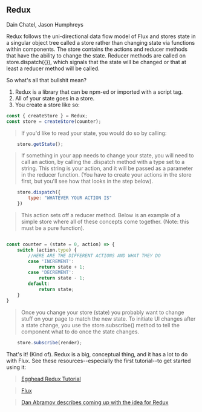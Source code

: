 ## Redux

Dain Chatel, Jason Humphreys

Redux follows the uni-directional data flow model of Flux and stores state
in a singular object tree called a store rather than changing state via functions
within components.  The store contains the actions and reducer methods that have 
the ability to change the state.  Reducer methods are called on store.dispatch({}),
which signals that the state will be changed or that at least a reducer method
will be called.

So what's all that bullshit mean?  

1. Redux is a library that can be npm-ed or imported with a script tag. 
2. All of your state goes in a store.
3. You create a store like so:

```javascript
const { createStore } = Redux;
const store = createStore(counter);
```

> If you'd like to read your state, you would do so by calling: 

```javascript
    store.getState();
```

> If something in your app needs to change your state, you will need to call an 
action, by calling the .dispatch method with a type set to a string. This string is your action, and it will be passed as a parameter in the reducer function. (You have to create your actions in the store first, but you'll see how that looks in the step below). 

```javascript
    store.dispatch({
        type: "WHATEVER YOUR ACTION IS"
    })
```
> This action sets off a reducer method.  Below is an example of a simple
store where all of these concepts come together. (Note: this must be a pure function).

```javascript

const counter = (state = 0, action) => {
    switch (action.type) {
        //HERE ARE THE DIFFERENT ACTIONS AND WHAT THEY DO
        case 'INCREMENT':
            return state + 1;
        case 'DECREMENT':
            return state - 1;
        default:
            return state;
    }
}
```
> Once you change your store (state) you probably want to change stuff on your page to match the new state. To initiate UI changes after a state change, you use the store.subscribe() method to tell the component what to do once the state changes. 

```javascript
    store.subscribe(render);
```

That's it! (Kind of). Redux is a big, conceptual thing, and it has a lot to do with Flux. See these resources--especially the first tutorial--to get started using it:

>[Egghead Redux Tutorial](https://egghead.io/lessons/javascript-redux-the-single-immutable-state-tree)

>[Flux](https://github.com/facebook/flux)

>[Dan Abramov describes coming up with the idea for Redux](https://www.youtube.com/watch?v=xsSnOQynTHs)
